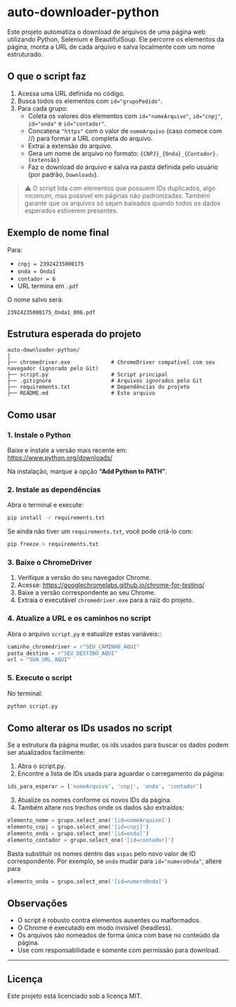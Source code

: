 # auto-downloader-python

Este projeto automatiza o download de arquivos de uma página web utilizando Python, Selenium e BeautifulSoup. Ele percorre os elementos da página, monta a URL de cada arquivo e salva localmente com um nome estruturado.

## O que o script faz

1. Acessa uma URL definida no código.
2. Busca todos os elementos com `id="grupoPedido"`.
3. Para cada grupo:
   - Coleta os valores dos elementos com `id="nomeArquivo"`, `id="cnpj"`, `id="onda"` e `id="contador"`.
   - Concatena `"https"` com o valor de `nomeArquivo` (caso comece com //) para formar a URL completa do arquivo.
   - Extrai a extensão do arquivo.
   - Gera um nome de arquivo no formato: `{CNPJ}_{Onda}_{Contador}.{extensão}`
   - Faz o download do arquivo e salva na pasta definida pelo usuário (por padrão, `Downloads`).

> ⚠️ O script lida com elementos que possuem IDs duplicados, algo incomum, mas possível em páginas não padronizadas. Também garante que os arquivos só sejam baixados quando todos os dados esperados estiverem presentes.

## Exemplo de nome final

Para:
- `cnpj = 23924235000175`
- `onda = Onda1`
- `contador = 6`
- URL termina em `.pdf`

O nome salvo será:

```
23924235000175_Onda1_006.pdf
```

## Estrutura esperada do projeto

```
auto-downloader-python/
│
├── chromedriver.exe             # ChromeDriver compatível com seu navegador (ignorado pelo Git)
├── script.py                    # Script principal
├── .gitignore                   # Arquivos ignorados pelo Git
├── requirements.txt             # Dependências do projeto
├── README.md                    # Este arquivo
```

## Como usar

### 1. Instale o Python

Baixe e instale a versão mais recente em:  
https://www.python.org/downloads/

Na instalação, marque a opção **“Add Python to PATH”**.

### 2. Instale as dependências

Abra o terminal e execute:

```bash
pip install -r requirements.txt
```

Se ainda não tiver um `requirements.txt`, você pode criá-lo com:

```bash
pip freeze > requirements.txt
```

### 3. Baixe o ChromeDriver

1. Verifique a versão do seu navegador Chrome.
2. Acesse: https://googlechromelabs.github.io/chrome-for-testing/
3. Baixe a versão correspondente ao seu Chrome.
4. Extraia o executável `chromedriver.exe` para a raiz do projeto.

### 4. Atualize a URL e os caminhos no script

Abra o arquivo `script.py` e eatualize estas variáveis::

```python
caminho_chromedriver = r"SEU_CAMINHO_AQUI"
pasta_destino = r"SEU_DESTINO_AQUI"
url = "SUA_URL_AQUI"
```

### 5. Execute o script

No terminal:

```bash
python script.py
```

## Como alterar os IDs usados no script
Se a estrutura da página mudar, os ids usados para buscar os dados podem ser atualizados facilmente:

1. Abra o script.py.
2. Encontre a lista de IDs usada para aguardar o carregamento da página:
```python
ids_para_esperar = ['nomeArquivo', 'cnpj', 'onda', 'contador']
```
3. Atualize os nomes conforme os novos IDs da página.
4. Também altere nos trechos onde os dados são extraídos:
```python
elemento_nome = grupo.select_one('[id=nomeArquivo]')
elemento_cnpj = grupo.select_one('[id=cnpj]')
elemento_onda = grupo.select_one('[id=onda]')
elemento_contador = grupo.select_one('[id=contador]')
```
Basta substituir os nomes dentro das `aspas` pelo novo valor de ID correspondente. Por exemplo, se `onda` mudar para `id="numeroOnda"`, altere para
```python
elemento_onda = grupo.select_one('[id=numeroOnda]')
```

## Observações

- O script é robusto contra elementos ausentes ou malformados.
- O Chrome é executado em modo invisível (headless).
- Os arquivos são nomeados de forma única com base no conteúdo da página.
- Use com responsabilidade e somente com permissão para download.

---

## Licença

Este projeto está licenciado sob a licença MIT.